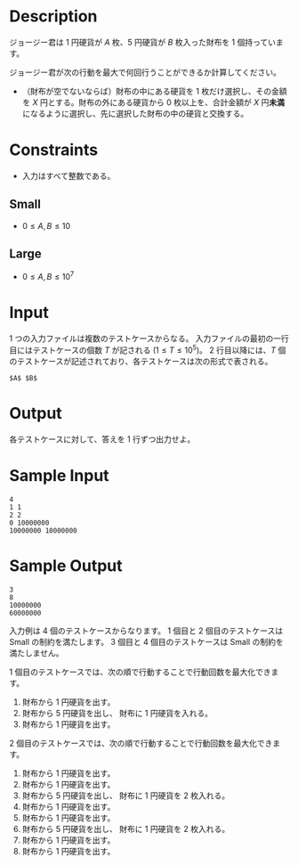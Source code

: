 # Description

ジョージー君は $1$ 円硬貨が $A$ 枚、$5$ 円硬貨が $B$ 枚入った財布を $1$ 個持っています。

ジョージー君が次の行動を最大で何回行うことができるか計算してください。

- （財布が空でないならば）財布の中にある硬貨を $1$ 枚だけ選択し、その金額を $X$ 円とする。財布の外にある硬貨から $0$ 枚以上を、合計金額が $X$ 円**未満**になるように選択し、先に選択した財布の中の硬貨と交換する。

# Constraints

- 入力はすべて整数である。

## Small

- $0 \leq A, B \leq 10$

## Large

- $0 \leq A, B \leq 10^7$

# Input

1 つの入力ファイルは複数のテストケースからなる。
入力ファイルの最初の一行目にはテストケースの個数 $T$ が記される $(1 \leq T \leq 10^5)$。
2 行目以降には、$T$ 個のテストケースが記述されており、各テストケースは次の形式で表される。

```
$A$ $B$
```

# Output

各テストケースに対して、答えを 1 行ずつ出力せよ。

# Sample Input

```
4
1 1
2 2
0 10000000
10000000 10000000
```

# Sample Output

```
3
8
10000000
60000000
```

入力例は 4 個のテストケースからなります。
1 個目と 2 個目のテストケースは Small の制約を満たします。
3 個目と 4 個目のテストケースは Small の制約を満たしません。

1 個目のテストケースでは、次の順で行動することで行動回数を最大化できます。

1. 財布から $1$ 円硬貨を出す。
2. 財布から $5$ 円硬貨を出し、 財布に $1$ 円硬貨を入れる。
3. 財布から $1$ 円硬貨を出す。

2 個目のテストケースでは、次の順で行動することで行動回数を最大化できます。

1. 財布から $1$ 円硬貨を出す。
2. 財布から $1$ 円硬貨を出す。
3. 財布から $5$ 円硬貨を出し、 財布に $1$ 円硬貨を $2$ 枚入れる。
4. 財布から $1$ 円硬貨を出す。
5. 財布から $1$ 円硬貨を出す。
6. 財布から $5$ 円硬貨を出し、 財布に $1$ 円硬貨を $2$ 枚入れる。
7. 財布から $1$ 円硬貨を出す。
8. 財布から $1$ 円硬貨を出す。
